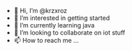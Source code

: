 - 👋 Hi, I’m @krzxroz
- 👀 I’m interested in getting started
- 🌱 I’m currently learning java
- 💞️ I’m looking to collaborate on iot stuff
- 📫 How to reach me ...

<!---
krzxroz/krzxroz is a ✨ special ✨ repository because its `README.md` (this file) appears on your GitHub profile.
You can click the Preview link to take a look at your changes.
--->
